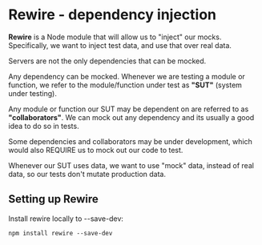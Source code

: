 Rewire - dependency injection
=============================

**Rewire** is a Node module that will allow us to "inject"
our mocks. Specifically, we want to inject test data,
and use that over real data.

Servers are not the only dependencies that can be mocked.

Any dependency can be mocked. Whenever we are testing a
module or function, we refer to the module/function under
test as **"SUT"** (system under testing).

Any module or function our SUT may be dependent on are
referred to as **"collaborators"**. We can mock out any
dependency and its usually a good idea to do so in tests.

Some dependencies and collaborators may be under development,
which would also REQUIRE us to mock out our code to test.

Whenever our SUT uses data, we want to use "mock" data, instead
of real data, so our tests don't mutate production data.

Setting up Rewire
-----------------

Install rewire locally to --save-dev:

`npm install rewire --save-dev`
